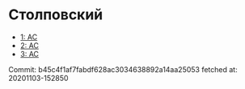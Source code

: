 # Столповский
- [1: AC](1.md)
- [2: AC](2.md)
- [3: AC](3.md)

Commit: b45c4f1af7fabdf628ac3034638892a14aa25053
 fetched at: 20201103-152850
